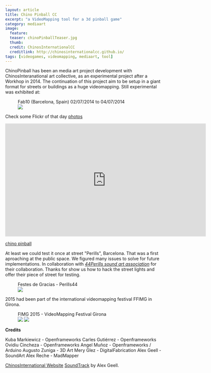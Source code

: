 ```yaml
---
layout: article
title: Chino Pinball CC 
excerpt: "a VideoMapping tool for a 3d pinball game"
category: mediaart
image: 
  feature: 
  teaser: chinoPinballTeaser.jpg
  thumb: 
  credit: ChinosInternationalCC
  creditlink: http://chinosinternationalcc.github.io/
tags: [videogames, videomapping, mediaart, tool]
---
```


ChinoPinball has been an media art project development with ChinosInteranational art collective, as an experimental project after a Workhop in 2014. The continuation of this project aim to be setup in a giant format for streets or buildings as a huge videomapping. Still experimental was exhibited at:

<figure class="one">
	<figcaption>Fab10 (Barcelona, Spain) 02/07/2014 to 04/07/2014
	</figcaption>
	<img src="https://c2.staticflickr.com/8/7328/15899879383_8eeb98c1b0_z.jpg">
</figure>

Check some Flickr of that day [photos](https://flic.kr/s/aHsjZxKsra)

<iframe src="https://player.vimeo.com/video/100059297" width="640" height="360" frameborder="0" webkitallowfullscreen mozallowfullscreen allowfullscreen></iframe> <p><a href="https://vimeo.com/100059297">chino pinball</a>

At least we could test it once at street "Perills", Barcelona. That was a first aproaching at the public space. We figured many issues to solve for future implementations.
In collaboration with [*44Perills sound art association*](https://es-es.facebook.com/44Perills) for their collaboration.
Thanks for  show us how to hack the street lights and offer their piece of street for testing. 

<figure class="one">
	<figcaption>Festes de Gracias - Perills44</figcaption>
	<img src="https://c2.staticflickr.com/8/7548/16330507045_db4dbaef1b_z.jpg">
</figure>

2015 had been part of the international videomapping festival FFIMG in Girona.

<figure class="one">
	<figcaption>FIMG 2015 - VideoMapping Festival Girona</figcaption>
	<img src="https://c1.staticflickr.com/1/416/19874163776_13c9782fa5_z.jpg">
	<img src="https://c2.staticflickr.com/4/3667/19247034813_4c394910d4_z.jpg">
</figure>

**Credits**

Kuba Markiewicz - Openframeworks
Carles Gutiérrez - Openframeworks
Ovidiu Cincheza - Openframeworks
Angel Muñoz - Openframeworks / Arduino
Augusto Zuniga - 3D Art
Mery Glez - DigitalFabrication
Alex Geell - SoundArt
Alex Reche - MadMapper

[ChinosInternational Website](http://chinosinternationalcc.github.io/)
[SoundTrack](https://soundcloud.com/alexgeell/chinos-internacional-pinball-raval-song) by Alex Geell.